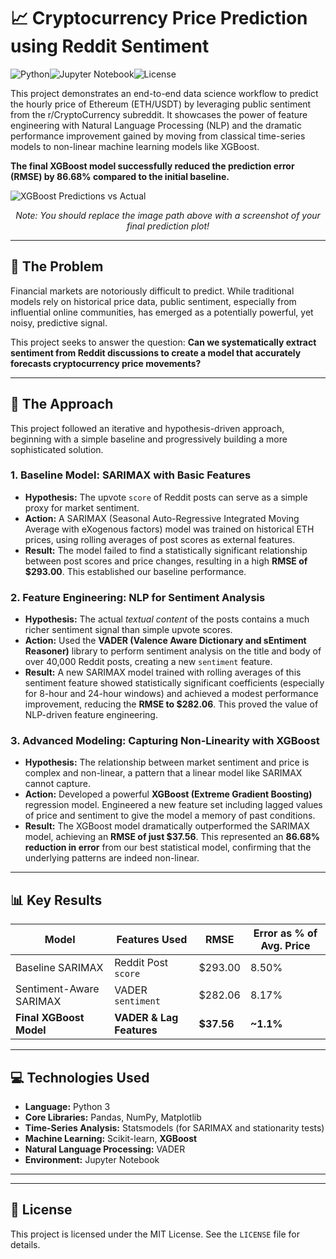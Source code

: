 # 📈 Cryptocurrency Price Prediction using Reddit Sentiment

![Python](https://img.shields.io/badge/python-3.9-blue.svg)![Jupyter Notebook](https://img.shields.io/badge/jupyter-notebook-orange.svg)![License](https://img.shields.io/badge/license-MIT-green.svg)

This project demonstrates an end-to-end data science workflow to predict the hourly price of Ethereum (ETH/USDT) by leveraging public sentiment from the r/CryptoCurrency subreddit. It showcases the power of feature engineering with Natural Language Processing (NLP) and the dramatic performance improvement gained by moving from classical time-series models to non-linear machine learning models like XGBoost.

**The final XGBoost model successfully reduced the prediction error (RMSE) by 86.68% compared to the initial baseline.**

![XGBoost Predictions vs Actual](path/to/your/final_plot.png)
*<p align="center">Note: You should replace the image path above with a screenshot of your final prediction plot!</p>*

---

## 🚀 The Problem

Financial markets are notoriously difficult to predict. While traditional models rely on historical price data, public sentiment, especially from influential online communities, has emerged as a potentially powerful, yet noisy, predictive signal.

This project seeks to answer the question: **Can we systematically extract sentiment from Reddit discussions to create a model that accurately forecasts cryptocurrency price movements?**

---

## 🔧 The Approach

This project followed an iterative and hypothesis-driven approach, beginning with a simple baseline and progressively building a more sophisticated solution.

### 1. Baseline Model: SARIMAX with Basic Features
*   **Hypothesis:** The upvote `score` of Reddit posts can serve as a simple proxy for market sentiment.
*   **Action:** A SARIMAX (Seasonal Auto-Regressive Integrated Moving Average with eXogenous factors) model was trained on historical ETH prices, using rolling averages of post scores as external features.
*   **Result:** The model failed to find a statistically significant relationship between post scores and price changes, resulting in a high **RMSE of $293.00**. This established our baseline performance.

### 2. Feature Engineering: NLP for Sentiment Analysis
*   **Hypothesis:** The actual *textual content* of the posts contains a much richer sentiment signal than simple upvote scores.
*   **Action:** Used the **VADER (Valence Aware Dictionary and sEntiment Reasoner)** library to perform sentiment analysis on the title and body of over 40,000 Reddit posts, creating a new `sentiment` feature.
*   **Result:** A new SARIMAX model trained with rolling averages of this sentiment feature showed statistically significant coefficients (especially for 8-hour and 24-hour windows) and achieved a modest performance improvement, reducing the **RMSE to $282.06**. This proved the value of NLP-driven feature engineering.

### 3. Advanced Modeling: Capturing Non-Linearity with XGBoost
*   **Hypothesis:** The relationship between market sentiment and price is complex and non-linear, a pattern that a linear model like SARIMAX cannot capture.
*   **Action:** Developed a powerful **XGBoost (Extreme Gradient Boosting)** regression model. Engineered a new feature set including lagged values of price and sentiment to give the model a memory of past conditions.
*   **Result:** The XGBoost model dramatically outperformed the SARIMAX model, achieving an **RMSE of just $37.56**. This represented an **86.68% reduction in error** from our best statistical model, confirming that the underlying patterns are indeed non-linear.

---

## 📊 Key Results

| Model                     | Features Used         | RMSE      | Error as % of Avg. Price |
| ------------------------- | --------------------- | --------- | ------------------------ |
| Baseline SARIMAX          | Reddit Post `score`   | $293.00   | 8.50%                    |
| Sentiment-Aware SARIMAX   | VADER `sentiment`     | $282.06   | 8.17%                    |
| **Final XGBoost Model**   | **VADER & Lag Features** | **$37.56** | **~1.1%**                |

---

## 💻 Technologies Used

*   **Language:** Python 3
*   **Core Libraries:** Pandas, NumPy, Matplotlib
*   **Time-Series Analysis:** Statsmodels (for SARIMAX and stationarity tests)
*   **Machine Learning:** Scikit-learn, **XGBoost**
*   **Natural Language Processing:** VADER
*   **Environment:** Jupyter Notebook

---



---

## 📄 License

This project is licensed under the MIT License. See the `LICENSE` file for details.
